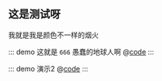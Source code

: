 


## 这是测试呀


我就是我是颜色不一样的烟火

::: demo  这就是  <code>666</code> 愚蠢的地球人啊
@[code](@demo/tagDemo.vue)
:::

::: demo 演示2
@[code](@demo/buttonDemo.vue)
:::


